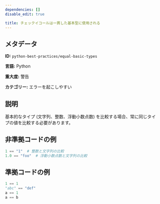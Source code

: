```yaml
---
dependencies: []
disable_edit: true

title: チェックイコールは一貫した基本型に使用される
---
```

## メタデータ
**ID:** `python-best-practices/equal-basic-types`

**言語:** Python

**重大度:** 警告

**カテゴリー:** エラーを起こしやすい

## 説明
基本的なタイプ (文字列、整数、浮動小数点数) を比較する場合、常に同じタイプの値を比較する必要があります。

## 非準拠コードの例
```python
1 == "1"  # 整数と文字列の比較
1.0 == "foo"  # 浮動小数点数と文字列の比較
```

## 準拠コードの例
```python
1 == 1
"abc" == "def"
a == 1
a == b
```

